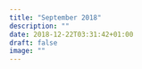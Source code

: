 ```yaml
---
title: "September 2018"
description: ""
date: 2018-12-22T03:31:42+01:00
draft: false
image: ""
---
```


